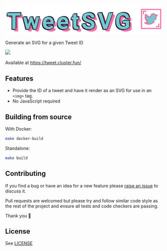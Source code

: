 ![TweetSVG](logo.png)

Generate an SVG for a given Tweet ID

![](https://tweet.cluster.fun/1363048182020792325)

Available at https://tweet.cluster.fun/

## Features

* Provide the ID of a tweet and have it render as an SVG for use in an `<img>` tag.
* No JavaScript required

## Building from source

With Docker:

```sh
make docker-build
```

Standalone:

```sh
make build
```

## Contributing

If you find a bug or have an idea for a new feature please [raise an issue](issues/new) to discuss it.

Pull requests are welcomed but please try and follow similar code style as the rest of the project and ensure all tests and code checkers are passing.

Thank you 💛

## License

See [LICENSE](LICENSE)
